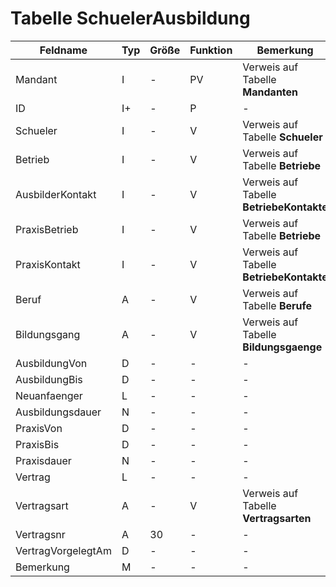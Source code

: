 # Tabelle SchuelerAusbildung


| Feldname           | Typ | Größe | Funktion | Bemerkung                                |
|--------------------|-----|-------|----------|------------------------------------------|
| Mandant            | I   | -     | PV       | Verweis auf Tabelle **Mandanten**        |
| ID                 | I+  | -     | P        | -                                        |
| Schueler           | I   | -     | V        | Verweis auf Tabelle **Schueler**         |
| Betrieb            | I   | -     | V        | Verweis auf Tabelle **Betriebe**         |
| AusbilderKontakt   | I   | -     | V        | Verweis auf Tabelle **BetriebeKontakte** |
| PraxisBetrieb      | I   | -     | V        | Verweis auf Tabelle **Betriebe**         |
| PraxisKontakt      | I   | -     | V        | Verweis auf Tabelle **BetriebeKontakte** |
| Beruf              | A   | -     | V        | Verweis auf Tabelle **Berufe**           |
| Bildungsgang       | A   | -     | V        | Verweis auf Tabelle **Bildungsgaenge**   |
| AusbildungVon      | D   | -     | -        | -                                        |
| AusbildungBis      | D   | -     | -        | -                                        |
| Neuanfaenger       | L   | -     | -        | -                                        |
| Ausbildungsdauer   | N   | -     | -        | -                                        |
| PraxisVon          | D   | -     | -        | -                                        |
| PraxisBis          | D   | -     | -        | -                                        |
| Praxisdauer        | N   | -     | -        | -                                        |
| Vertrag            | L   | -     | -        | -                                        |
| Vertragsart        | A   | -     | V        | Verweis auf Tabelle **Vertragsarten**    |
| Vertragsnr         | A   | 30    | -        | -                                        |
| VertragVorgelegtAm | D   | -     | -        | -                                        |
| Bemerkung          | M   | -     | -        | -                                        |


